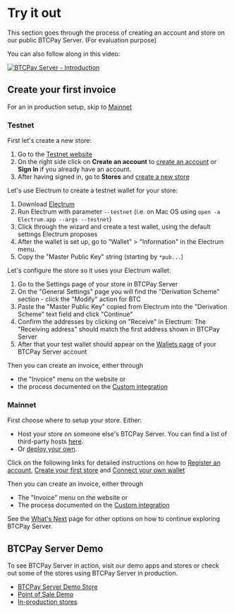 # Try it out

This section goes through the process of creating an account and store on our public BTCPay Server. (For evaluation purpose)

You can also follow along in this video:

[![BTCPay Server - Introduction](https://img.youtube.com/vi/xh3Eac66qc4/mqdefault.jpg)](http://www.youtube.com/watch?v=xh3Eac66qc4 "BTCPay - Introduction")

## Create your first invoice

For an in production setup, skip to [Mainnet](./TryItOut.md#mainnet)

### Testnet
First let's create a new store:

1. Go to the [Testnet website](https://testnet.demo.btcpayserver.org/)
2. On the right side click on **Create an account** to [create an account](https://testnet.demo.btcpayserver.org/Account/Register) or **Sign In** if you already have an account.
3. After having signed in, go to **Stores** and [create a new store](https://testnet.demo.btcpayserver.org/stores)

Let's use Electrum to create a testnet wallet for your store:

1. Download [Electrum](https://electrum.org)
2. Run Electrum with parameter `--testnet` (i.e. on Mac OS using `open -a Electrum.app --args --testnet`)
3. Click through the wizard and create a test wallet, using the default settings Electrum proposes
4. After the wallet is set up, go to "Wallet" > "Information" in the Electrum menu.
5. Copy the "Master Public Key" string (starting by `*pub...`)

Let's configure the store so it uses your Electrum wallet:

1. Go to the Settings page of your store in BTCPay Server
2. On the "General Settings" page you will find the "Derivation Scheme" section - click the "Modify" action for BTC
3. Paste the "Master Public Key" copied from Electrum into the "Derivation Scheme" text field and click "Continue"
4. Confirm the addresses by clicking on "Receive" in Electrum: The "Receiving address" should match the first address shown in BTCPay Server
5. After that your test wallet should appear on the [Wallets page](https://testnet.demo.btcpayserver.org/wallets) of your BTCPay Server account

Then you can create an invoice, either through
* the "Invoice" menu on the website or
* the process documented on the [Custom integration](./CustomIntegration.md)

### Mainnet

First choose where to setup your store.
Either:
* Host your store on someone else's BTCPay Server. You can find a list of third-party hosts [here](./ThirdPartyHosting.md#the-list-of-btcpay-third-party-hosts).
* Or [deploy your own](./Deployment.md).

Click on the following links for detailed instructions on how to [Register an account](./RegisterAccount.md), [Create your first store](./CreateStore.md) and [Connect your own wallet](./WalletSetup.md)

Then you can create an invoice, either through
* The "Invoice" menu on the website or
* The process documented on the [Custom integration](./CustomIntegration.md)

See the [What's Next](./WhatsNext.md) page for other options on how to continue exploring BTCPay Server.

## BTCPay Server Demo

To see BTCPay Server in action, visit our demo apps and stores or check out some of the stores using BTCPay Server in production.

* [BTCPay Server Demo Store](https://store.btcpayserver.org/)
* [Point of Sale Demo](https://mainnet.demo.btcpayserver.org/apps/87kj5yKay8mB4UUZcJhZH5TqDKMD3CznjwLjiu1oYZXe/pos)
* [In-production stores](https://directory.btcpayserver.org)

